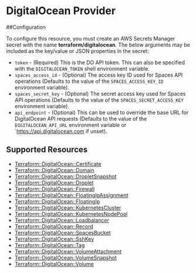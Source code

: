 # DigitalOcean Provider

##Configuration

To configure this resource, you must create an AWS Secrets Manager secret with the name **terraform/digitalocean**. The below arguments may be included as the key/value or JSON properties in the secret:

* `token` - (Required) This is the DO API token. This can also be specified
  with the `DIGITALOCEAN_TOKEN` shell environment variable.
* `spaces_access_id` - (Optional) The access key ID used for Spaces API
  operations (Defaults to the value of the `SPACES_ACCESS_KEY_ID` environment
  variable).
* `spaces_secret_key` - (Optional) The secret access key used for Spaces API
  operations (Defaults to the value of the `SPACES_SECRET_ACCESS_KEY`
  environment variable).
* `api_endpoint` - (Optional) This can be used to override the base URL for
  DigitalOcean API requests (Defaults to the value of the `DIGITALOCEAN_API_URL`
  environment variable or `https://api.digitalocean.com if unset).

## Supported Resources

* [Terraform::DigitalOcean::Certificate](docs/providers/digitalocean/Certificate.md)
* [Terraform::DigitalOcean::Domain](docs/providers/digitalocean/Domain.md)
* [Terraform::DigitalOcean::DropletSnapshot](docs/providers/digitalocean/DropletSnapshot.md)
* [Terraform::DigitalOcean::Droplet](docs/providers/digitalocean/Droplet.md)
* [Terraform::DigitalOcean::Firewall](docs/providers/digitalocean/Firewall.md)
* [Terraform::DigitalOcean::FloatingIpAssignment](docs/providers/digitalocean/FloatingIpAssignment.md)
* [Terraform::DigitalOcean::FloatingIp](docs/providers/digitalocean/FloatingIp.md)
* [Terraform::DigitalOcean::KubernetesCluster](docs/providers/digitalocean/KubernetesCluster.md)
* [Terraform::DigitalOcean::KubernetesNodePool](docs/providers/digitalocean/KubernetesNodePool.md)
* [Terraform::DigitalOcean::Loadbalancer](docs/providers/digitalocean/Loadbalancer.md)
* [Terraform::DigitalOcean::Record](docs/providers/digitalocean/Record.md)
* [Terraform::DigitalOcean::SpacesBucket](docs/providers/digitalocean/SpacesBucket.md)
* [Terraform::DigitalOcean::SshKey](docs/providers/digitalocean/SshKey.md)
* [Terraform::DigitalOcean::Tag](docs/providers/digitalocean/Tag.md)
* [Terraform::DigitalOcean::VolumeAttachment](docs/providers/digitalocean/VolumeAttachment.md)
* [Terraform::DigitalOcean::VolumeSnapshot](docs/providers/digitalocean/VolumeSnapshot.md)
* [Terraform::DigitalOcean::Volume](docs/providers/digitalocean/Volume.md)